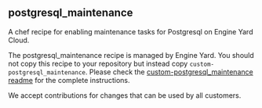 postgresql_maintenance
------------------------------------------------------------------------------

A chef recipe for enabling maintenance tasks for Postgresql on Engine Yard Cloud. 

The postgresql_maintenance recipe is managed by Engine Yard. You should not copy this recipe to your repository but instead copy `custom-postgresql_maintenance`. Please check the [custom-postgresql_maintenance readme](../../custom-cookbooks/postgresql_maintenance/cookbooks/custom-postgresql_maintenance) for the complete instructions.

We accept contributions for changes that can be used by all customers.


